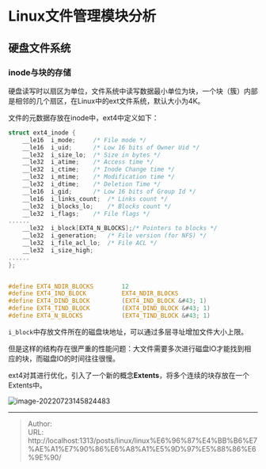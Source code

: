 # Linux文件管理模块分析


## 硬盘文件系统



### inode与块的存储



硬盘读写时以扇区为单位，文件系统中读写数据最小单位为块，一个块（簇）内部是相邻的几个扇区，在Linux中的ext文件系统，默认大小为4K。



文件的元数据存放在inode中，ext4中定义如下：

```c
struct ext4_inode {
	__le16	i_mode;		/* File mode */
	__le16	i_uid;		/* Low 16 bits of Owner Uid */
	__le32	i_size_lo;	/* Size in bytes */
	__le32	i_atime;	/* Access time */
	__le32	i_ctime;	/* Inode Change time */
	__le32	i_mtime;	/* Modification time */
	__le32	i_dtime;	/* Deletion Time */
	__le16	i_gid;		/* Low 16 bits of Group Id */
	__le16	i_links_count;	/* Links count */
	__le32	i_blocks_lo;	/* Blocks count */
	__le32	i_flags;	/* File flags */
......
	__le32	i_block[EXT4_N_BLOCKS];/* Pointers to blocks */
	__le32	i_generation;	/* File version (for NFS) */
	__le32	i_file_acl_lo;	/* File ACL */
	__le32	i_size_high;
......
};


#define	EXT4_NDIR_BLOCKS		12
#define	EXT4_IND_BLOCK			EXT4_NDIR_BLOCKS
#define	EXT4_DIND_BLOCK			(EXT4_IND_BLOCK &#43; 1)
#define	EXT4_TIND_BLOCK			(EXT4_DIND_BLOCK &#43; 1)
#define	EXT4_N_BLOCKS			(EXT4_TIND_BLOCK &#43; 1)
```

`i_block`中存放文件所在的磁盘块地址，可以通过多层寻址增加文件大小上限。

但是这样的结构存在很严重的性能问题：大文件需要多次进行磁盘IO才能找到相应的块，而磁盘IO的时间往往很慢。

ext4对其进行优化，引入了一个新的概念**Extents**，将多个连续的块存放在一个Extents中。

![image-20220723145824483](https://blog-1251613845.cos.ap-shanghai.myqcloud.com/image-20220723145824483.png)



















































---

> Author:   
> URL: http://localhost:1313/posts/linux/linux%E6%96%87%E4%BB%B6%E7%AE%A1%E7%90%86%E6%A8%A1%E5%9D%97%E5%88%86%E6%9E%90/  

